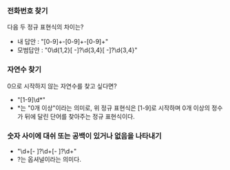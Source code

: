 
### 전화번호 찾기
다음 두 정규 표현식의 차이는?
- 내 답안 : "[0-9]+-[0-9]+-[0-9]+"
- 모범답안 : "0\d{1,2}[ -]?\d{3,4}[ -]?\d{3,4}"

  

### 자연수 찾기
0으로 시작하지 않는 자연수를 찾고 싶다면?
- "[1-9]\d*"
- *는 "0개 이상"이라는 의미로, 위 정규 표현식은 [1-9]로 시작하며 0개 이상의 정수가 뒤에 달린 단어를 찾아주는 정규 표현식이다.


### 숫자 사이에 대쉬 또는 공백이 있거나 없음을 나타내기
- "\d+[- ]?\d+[- ]?\d+"
- ?는 옵셔널이라는 의미다.
